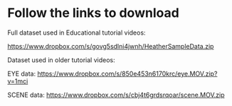 # Follow the links to download #

Full dataset used in Educational tutorial videos:

https://www.dropbox.com/s/govg5sdlni4jwnh/HeatherSampleData.zip

Dataset used in older tutorial videos:

EYE data:
https://www.dropbox.com/s/850e453n6170krc/eye.MOV.zip?v=1mci

SCENE data:
https://www.dropbox.com/s/cbj4t6grdsrqoar/scene.MOV.zip